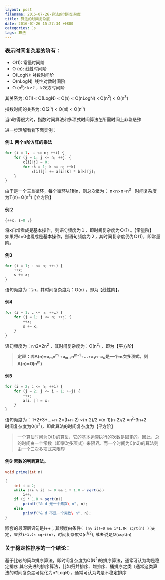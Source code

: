 ```yaml
---
layout: post
filename: 2016-07-26-算法的时间复杂度
title: 算法的时间复杂度
date: 2016-07-26 15:27:34 +0800
categories: Js
tags: 算法
---
```


### 表示时间复杂度的阶有：

* O(1): 常量时间阶
* O (n): 线性时间阶
* O(LogN): 对数时间阶
* O(nLogN): 线性对数时间阶
* O (n<sup>k</sup>): k≥2 ，k次方时间阶

其关系为: O(1) < O(LogN) < O(n) < O(nLogN) < O(n<sup>2</sup>) < O(n<sup>3</sup>)

指数时间的关系为: O(2<sup>n</sup>) < O(n!) < O(n<sup>n</sup>)

当n取得很大时，指数时间算法和多项式时间算法在所需时间上非常悬殊

进一步理解看看下面实例：

#### 例１  两个n阶方阵的乘法

```javascript
for (i = 1， i <= n; ++i) {
    for (j = 1; j <= n; ++j) {
        c[i][j] = 0;
        for (k = 1; k <= n; ++k)
            c[i][j] += a[i][k] * b[k][j];
    }
}
```

由于是一个三重循环，每个循环从1到n，则总次数为： n×n×n=n<sup>3</sup>　时间复杂度为T(n)=O(n<sup>3</sup>)【立方阶】

#### 例２

```javascript
{++x; s=0 ;}
```

将x自增看成是基本操作，则语句频度为１，即时间复杂度为Ｏ(1) 。【常量阶】<br>
如果将s=0也看成是基本操作，则语句频度为２，其时间复杂度仍为Ｏ(1)，即常量阶。

#### 例3

```javascript
for (i = 1; i <= n; ++i) {
    ++x;
    s += x;
}
```

语句频度为：2n，其时间复杂度为：O(n) ，即为【线性阶】。

#### 例4

```javascript
for (i = 1; i <= n; ++i) {
    for (j = 1; j <= n; ++j) {
        ++x;
        s += x;
    }
}
```

语句频度为：n*n*2=2n<sup>2</sup> ，其时间复杂度为：O(n<sup>2</sup>) ，即为【平方阶】

>**定理：若A(n)=a<sub>m</sub>n<sup>m</sup> +a<sub>m-1</sub>n<sup>m-1</sup>+…+a<sub>1</sub>n+a<sub>0</sub>是一个m次多项式，则A(n)=O(n<sup>m</sup>)**

#### 例5

```javascript 
for (i = 2; i <= n; ++i) {
    for (j = 2; j <= i - 1; ++j) {
        ++x;
        a[i, j] = x;
    }
}
```

语句频度为：   1+2+3+…+n-2=(1+n-2) ×(n-2)/2 =(n-1)(n-2)/2 =n<sup>2</sup>-3n+2<br>
时间复杂度为O(n<sup>2</sup>)，即此算法的时间复杂度为【平方阶】

>一个算法时间为O(1)的算法，它的基本运算执行的次数是固定的。因此，总的时间由一个常数（即零次多项式）来限界。而一个时间为O(n2)的算法则由一个二次多项式来限界

#### 例6:素数的判断算法。

```java
void prime(int n)

{
    int i = 2;
    while ((n % i) != 0 && i * 1.0 < sqrt(n))
        i++;
    if (i * 1.0 > sqrt(n))
        printf("& d 是一个素数\ n", n);
    else
        printf("& d 不是一个素数\ n", n);
}
```

嵌套的最深层语句是i++；其频度由条件`( (n% i)!=0 && i*1.0< sqrt(n) )` 决定，显然`i*1.0< sqrt(n)`，时间复杂度O(n<sup>1/2</sup>), 或者说是O(sqrt(n))

### 关于稳定性排序的一个结论：

基于比较的简单排序算法，即时间复杂度为O(N<sup>2</sup>)的排序算法，通常可认为均是稳定排序
其它先进的排序算法，比如归并排序、堆排序、桶排序之类（通常这类算法的时间复杂度可优化为n*LogN），通常可认为均是不稳定排序